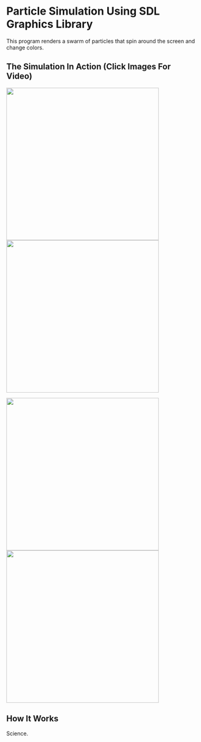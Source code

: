 
# Particle Simulation Using SDL Graphics Library

This program renders a swarm of particles that spin around the screen and change colors.

<h2>The Simulation In Action (Click Images For Video)</h2>
<p align="left">
  <a href="https://youtu.be/w7CoTIjSGRQ"><img src="https://s29.postimg.org/daaszf7hz/Screen_Shot_2017_01_16_at_10_10_33_AM.png" width="400px"/></a>
  <a href="https://youtu.be/w7CoTIjSGRQ"><img src="https://s30.postimg.org/wz9c6nwqp/Screen_Shot_2017_01_16_at_10_28_36_AM.png" width="400px"/></a>
</p>
<p align="left">
  <a href="https://youtu.be/w7CoTIjSGRQ"><img src="https://s30.postimg.org/rlw2avxgx/Screen_Shot_2017_01_16_at_10_31_37_AM.png" width="400px"/></a>
  <a href="https://youtu.be/w7CoTIjSGRQ"><img src="https://s30.postimg.org/4vwxhwe9d/Screen_Shot_2017_01_16_at_10_31_57_AM.png" width="400px"/></a>
</p>

<h2>How It Works</h2>
Science.
